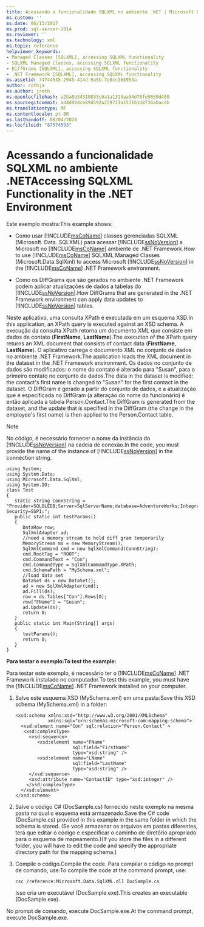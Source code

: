 ```yaml
---
title: Acessando a funcionalidade SQLXML no ambiente .NET | Microsoft Docs
ms.custom: ''
ms.date: 06/13/2017
ms.prod: sql-server-2014
ms.reviewer: ''
ms.technology: xml
ms.topic: reference
helpviewer_keywords:
- Managed Classes [SQLXML], accessing SQLXML functionality
- SQLXML Managed Classes, accessing SQLXML functionality
- DiffGrams [SQLXML], accessing SQLXML functionality
- .NET Framework [SQLXML], accessing SQLXML functionality
ms.assetid: 74744535-2945-414d-9a5b-7e8cc363953a
author: rothja
ms.author: jroth
ms.openlocfilehash: a2ba0a54310833c0a1a1315aa94d78fe5650d480
ms.sourcegitcommit: ad4d92dce894592a259721a1571b1d8736abacdb
ms.translationtype: MT
ms.contentlocale: pt-BR
ms.lasthandoff: 08/04/2020
ms.locfileid: "87574593"
---
```

# <a name="accessing-sqlxml-functionality-in-the-net-environment"></a><span data-ttu-id="ace1c-102">Acessando a funcionalidade SQLXML no ambiente .NET</span><span class="sxs-lookup"><span data-stu-id="ace1c-102">Accessing SQLXML Functionality in the .NET Environment</span></span>
  <span data-ttu-id="ace1c-103">Este exemplo mostra:</span><span class="sxs-lookup"><span data-stu-id="ace1c-103">This example shows:</span></span>  
  
-   <span data-ttu-id="ace1c-104">Como usar [!INCLUDE[msCoName](../../../includes/msconame-md.md)] classes gerenciadas SQLXML (Microsoft. Data. SQLXML) para acessar [!INCLUDE[ssNoVersion](../../../includes/ssnoversion-md.md)] a Microsoft no [!INCLUDE[msCoName](../../../includes/msconame-md.md)] ambiente de .NET Framework.</span><span class="sxs-lookup"><span data-stu-id="ace1c-104">How to use [!INCLUDE[msCoName](../../../includes/msconame-md.md)] SQLXML Managed Classes (Microsoft.Data.SqlXml) to access Microsoft [!INCLUDE[ssNoVersion](../../../includes/ssnoversion-md.md)] in the [!INCLUDE[msCoName](../../../includes/msconame-md.md)] .NET Framework environment.</span></span>  
  
-   <span data-ttu-id="ace1c-105">Como os DiffGrams que são gerados no ambiente .NET Framework podem aplicar atualizações de dados a tabelas do [!INCLUDE[ssNoVersion](../../../includes/ssnoversion-md.md)].</span><span class="sxs-lookup"><span data-stu-id="ace1c-105">How DiffGrams that are generated in the .NET Framework environment can apply data updates to [!INCLUDE[ssNoVersion](../../../includes/ssnoversion-md.md)] tables.</span></span>  
  
 <span data-ttu-id="ace1c-106">Neste aplicativo, uma consulta XPath é executada em um esquema XSD.</span><span class="sxs-lookup"><span data-stu-id="ace1c-106">In this application, an XPath query is executed against an XSD schema.</span></span> <span data-ttu-id="ace1c-107">A execução da consulta XPath retorna um documento XML que consiste em dados de contato (**FirstName**, **LastName**).</span><span class="sxs-lookup"><span data-stu-id="ace1c-107">The execution of the XPath query returns an XML document that consists of contact data (**FirstName**, **LastName**).</span></span> <span data-ttu-id="ace1c-108">O aplicativo carrega o documento XML no conjunto de dados no ambiente .NET Framework.</span><span class="sxs-lookup"><span data-stu-id="ace1c-108">The application loads the XML document in the dataset in the .NET Framework environment.</span></span> <span data-ttu-id="ace1c-109">Os dados no conjunto de dados são modificados: o nome do contato é alterado para "Susan", para o primeiro contato no conjunto de dados.</span><span class="sxs-lookup"><span data-stu-id="ace1c-109">The data in the dataset is modified: the contact's first name is changed to "Susan" for the first contact in the dataset.</span></span> <span data-ttu-id="ace1c-110">O DiffGram é gerado a partir do conjunto de dados, e a atualização que é especificada no DiffGram (a alteração do nome do funcionário) é então aplicada à tabela Person.Contact.</span><span class="sxs-lookup"><span data-stu-id="ace1c-110">The DiffGram is generated from the dataset, and the update that is specified in the DiffGram (the change in the employee's first name) is then applied to the Person.Contact table.</span></span>  
  
> [!NOTE]  
>  <span data-ttu-id="ace1c-111">No código, é necessário fornecer o nome da instância do [!INCLUDE[ssNoVersion](../../../includes/ssnoversion-md.md)] na cadeia de conexão.</span><span class="sxs-lookup"><span data-stu-id="ace1c-111">In the code, you must provide the name of the instance of [!INCLUDE[ssNoVersion](../../../includes/ssnoversion-md.md)] in the connection string.</span></span>  
  
```  
using System;  
using System.Data;  
using Microsoft.Data.SqlXml;  
using System.IO;  
class Test  
{  
   static string ConnString = "Provider=SQLOLEDB;Server=SqlServerName;database=AdventureWorks;Integrated Security=SSPI;";  
   public static int testParams()  
   {  
      DataRow row;  
      SqlXmlAdapter ad;  
      //need a memory stream to hold diff gram temporarily  
      MemoryStream ms = new MemoryStream();  
      SqlXmlCommand cmd = new SqlXmlCommand(ConnString);  
      cmd.RootTag = "ROOT";  
      cmd.CommandText = "Con";  
      cmd.CommandType = SqlXmlCommandType.XPath;  
      cmd.SchemaPath = "MySchema.xml";  
      //load data set  
      DataSet ds = new DataSet();  
      ad = new SqlXmlAdapter(cmd);  
      ad.Fill(ds);  
      row = ds.Tables["Con"].Rows[0];  
      row["FName"] = "Susan";  
      ad.Update(ds);  
      return 0;  
   }  
   public static int Main(String[] args)  
   {  
      testParams();  
      return 0;  
   }  
}  
```  
  
 <span data-ttu-id="ace1c-112">**Para testar o exemplo:**</span><span class="sxs-lookup"><span data-stu-id="ace1c-112">**To test the example:**</span></span>  
  
 <span data-ttu-id="ace1c-113">Para testar este exemplo, é necessário ter o [!INCLUDE[msCoName](../../../includes/msconame-md.md)] .NET Framework instalado no computador.</span><span class="sxs-lookup"><span data-stu-id="ace1c-113">To test this example, you must have the [!INCLUDE[msCoName](../../../includes/msconame-md.md)] .NET Framework installed on your computer.</span></span>  
  
1.  <span data-ttu-id="ace1c-114">Salve este esquema XSD (MySchema.xml) em uma pasta:</span><span class="sxs-lookup"><span data-stu-id="ace1c-114">Save this XSD schema (MySchema.xml) in a folder:</span></span>  
  
    ```  
    <xsd:schema xmlns:xsd="http://www.w3.org/2001/XMLSchema"  
                xmlns:sql="urn:schemas-microsoft-com:mapping-schema">  
      <xsd:element name="Con" sql:relation="Person.Contact" >  
       <xsd:complexType>  
         <xsd:sequence>  
            <xsd:element name="FName"    
                         sql:field="FirstName"   
                         type="xsd:string" />   
            <xsd:element name="LName"    
                         sql:field="LastName"    
                         type="xsd:string" />  
         </xsd:sequence>  
         <xsd:attribute name="ContactID" type="xsd:integer" />  
        </xsd:complexType>  
      </xsd:element>  
    </xsd:schema>  
    ```  
  
2.  <span data-ttu-id="ace1c-115">Salve o código C# (DocSample.cs) fornecido neste exemplo na mesma pasta na qual o esquema está armazenado.</span><span class="sxs-lookup"><span data-stu-id="ace1c-115">Save the C# code (DocSample.cs) provided in this example in the same folder in which the schema is stored.</span></span> <span data-ttu-id="ace1c-116">(Se você armazenar os arquivos em pastas diferentes, terá que editar o código e especificar o caminho de diretório apropriado para o esquema de mapeamento.)</span><span class="sxs-lookup"><span data-stu-id="ace1c-116">(If you store the files in a different folder, you will have to edit the code and specify the appropriate directory path for the mapping schema.)</span></span>  
  
3.  <span data-ttu-id="ace1c-117">Compile o código.</span><span class="sxs-lookup"><span data-stu-id="ace1c-117">Compile the code.</span></span> <span data-ttu-id="ace1c-118">Para compilar o código no prompt de comando, use:</span><span class="sxs-lookup"><span data-stu-id="ace1c-118">To compile the code at the command prompt, use:</span></span>  
  
    ```  
    csc /reference:Microsoft.Data.SqlXML.dll DocSample.cs  
    ```  
  
     <span data-ttu-id="ace1c-119">Isso cria um executável (DocSample.exe).</span><span class="sxs-lookup"><span data-stu-id="ace1c-119">This creates an executable (DocSample.exe).</span></span>  
  
 <span data-ttu-id="ace1c-120">No prompt de comando, execute DocSample.exe.</span><span class="sxs-lookup"><span data-stu-id="ace1c-120">At the command prompt, execute DocSample.exe.</span></span>  
  
  
